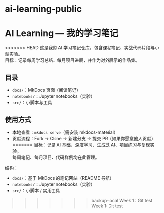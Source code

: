 # ai-learning-public
# AI Learning — 我的学习笔记

<<<<<<< HEAD
这是我的 AI 学习笔记仓库，包含课程笔记、实战代码片段与小型实验。  
目标：记录每周学习总结、每月项目进展，并作为对外展示的作品集。

## 目录
- `docs/`：MkDocs 页面（阅读笔记）
- `notebooks/`：Jupyter notebooks（实验）
- `src/`：小脚本与工具

## 使用方式
- 本地查看：`mkdocs serve`（需安装 mkdocs-material）
- 贡献流程：Fork → Clone → 新建分支 → 提交 PR（如果你愿意他人贡献）
=======
目标：记录 AI 基础、深度学习、生成式 AI、项目练习与复现实验。  
每周笔记、每月项目、代码样例均在此管理。

结构：
- `docs/`：基于 MkDocs 的笔记网站（README 导航）
- `notebooks/`：Jupyter notebooks（实验）
- `src/`：小脚本 / 实用工具
>>>>>>> backup-local
W e e k   1   :   G i t   t e s t  
 W e e k   1 :   G i t   t e s t  
 